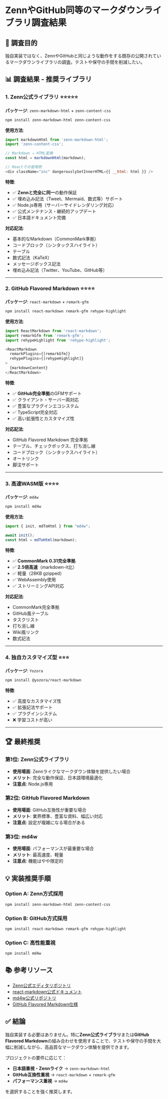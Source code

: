 # ZennやGitHub同等のマークダウンライブラリ調査結果

## 🎯 調査目的

独自実装ではなく、ZennやGitHubと同じような動作をする既存の公開されているマークダウンライブラリの調査。テストや保守の手間を削減したい。

## 📊 調査結果 - 推奨ライブラリ

### 1. **Zenn公式ライブラリ** ⭐⭐⭐⭐⭐

**パッケージ**: `zenn-markdown-html` + `zenn-content-css`

```bash
npm install zenn-markdown-html zenn-content-css
```

**使用方法**:
```javascript
import markdownHtml from 'zenn-markdown-html';
import 'zenn-content-css';

// Markdown → HTML変換
const html = markdownHtml(markdown);

// Reactでの使用例
<div className="znc" dangerouslySetInnerHTML={{ __html: html }} />
```

**特徴**:
- ✅ **Zennと完全に同一**の動作保証
- ✅ 埋め込み記法（Tweet、Mermaid、数式等）サポート
- ✅ Node.js専用（サーバーサイドレンダリング対応）
- ✅ 公式メンテナンス・継続的アップデート
- ✅ 日本語ドキュメント完備

**対応記法**:
- 基本的なMarkdown（CommonMark準拠）
- コードブロック（シンタックスハイライト）
- テーブル
- 数式記法（KaTeX）
- メッセージボックス記法
- 埋め込み記法（Twitter、YouTube、GitHub等）

---

### 2. **GitHub Flavored Markdown** ⭐⭐⭐⭐

**パッケージ**: `react-markdown` + `remark-gfm`

```bash
npm install react-markdown remark-gfm rehype-highlight
```

**使用方法**:
```javascript
import ReactMarkdown from 'react-markdown';
import remarkGfm from 'remark-gfm';
import rehypeHighlight from 'rehype-highlight';

<ReactMarkdown
  remarkPlugins={[remarkGfm]}
  rehypePlugins={[rehypeHighlight]}
>
  {markdownContent}
</ReactMarkdown>
```

**特徴**:
- ✅ **GitHub完全準拠**のGFMサポート
- ✅ クライアント・サーバー両対応
- ✅ 豊富なプラグインエコシステム
- ✅ TypeScript完全対応
- ✅ 高い拡張性とカスタマイズ性

**対応記法**:
- GitHub Flavored Markdown 完全準拠
- テーブル、チェックボックス、打ち消し線
- コードブロック（シンタックスハイライト）
- オートリンク
- 脚注サポート

---

### 3. **高速WASM版** ⭐⭐⭐⭐

**パッケージ**: `md4w`

```bash
npm install md4w
```

**使用方法**:
```javascript
import { init, mdToHtml } from "md4w";

await init();
const html = mdToHtml(markdown);
```

**特徴**:
- ✅ **CommonMark 0.31完全準拠**
- ✅ **2.5倍高速**（markdown-it比）
- ✅ 軽量（28KB gzipped）
- ✅ WebAssembly使用
- ✅ ストリーミングAPI対応

**対応記法**:
- CommonMark完全準拠
- GitHub風テーブル
- タスクリスト
- 打ち消し線
- Wiki風リンク
- 数式記法

---

### 4. **独自カスタマイズ型** ⭐⭐⭐

**パッケージ**: `Yozora`

```bash
npm install @yozora/react-markdown
```

**特徴**:
- ✅ 高度なカスタマイズ性
- ✅ 拡張記法サポート
- ✅ プラグインシステム
- ❌ 学習コストが高い

---

## 🏆 **最終推奨**

### **第1位: Zenn公式ライブラリ**
- **使用場面**: Zennライクなマークダウン体験を提供したい場合
- **メリット**: 完全な動作保証、日本語環境最適化
- **注意点**: Node.js専用

### **第2位: GitHub Flavored Markdown**
- **使用場面**: GitHub互換性が重要な場合
- **メリット**: 業界標準、豊富な資料、幅広い対応
- **注意点**: 設定が複雑になる場合がある

### **第3位: md4w**
- **使用場面**: パフォーマンスが最重要な場合
- **メリット**: 最高速度、軽量
- **注意点**: 機能はやや限定的

## 💡 **実装推奨手順**

### Option A: Zenn方式採用
```bash
npm install zenn-markdown-html zenn-content-css
```

### Option B: GitHub方式採用  
```bash
npm install react-markdown remark-gfm rehype-highlight
```

### Option C: 高性能重視
```bash
npm install md4w
```

## 📚 **参考リソース**

- [Zenn公式エディタリポジトリ](https://github.com/zenn-dev/zenn-editor)
- [react-markdown公式ドキュメント](https://github.com/remarkjs/react-markdown)
- [md4w公式リポジトリ](https://github.com/ije/md4w)
- [GitHub Flavored Markdown仕様](https://github.github.com/gfm/)

## ✅ **結論**

独自実装する必要はありません。特に**Zenn公式ライブラリ**または**GitHub Flavored Markdown**の組み合わせを使用することで、テストや保守の手間を大幅に削減しながら、高品質なマークダウン体験を提供できます。

プロジェクトの要件に応じて：
- **日本語重視・Zennライク** → `zenn-markdown-html`
- **GitHub互換性重視** → `react-markdown` + `remark-gfm`  
- **パフォーマンス重視** → `md4w`

を選択することを強く推奨します。